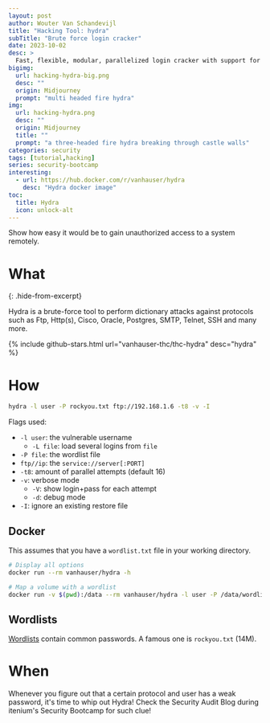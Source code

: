 ```yaml
---
layout: post
author: Wouter Van Schandevijl
title: "Hacking Tool: hydra"
subTitle: "Brute force login cracker"
date: 2023-10-02
desc: >
  Fast, flexible, modular, parallelized login cracker with support for over 50 protocols.
bigimg:
  url: hacking-hydra-big.png
  desc: ""
  origin: Midjourney
  prompt: "multi headed fire hydra"
img:
  url: hacking-hydra.png
  desc: ""
  origin: Midjourney
  title: ""
  prompt: "a three-headed fire hydra breaking through castle walls"
categories: security
tags: [tutorial,hacking]
series: security-bootcamp
interesting:
  - url: https://hub.docker.com/r/vanhauser/hydra
    desc: "Hydra docker image"
toc:
  title: Hydra
  icon: unlock-alt
---
```


Show how easy it would be to gain unauthorized access to a system remotely.

# What
{: .hide-from-excerpt}

Hydra is a brute-force tool to perform dictionary attacks against protocols such as Ftp, Http(s), Cisco, Oracle, Postgres, SMTP, Telnet, SSH and many more.


{% include github-stars.html url="vanhauser-thc/thc-hydra" desc="hydra" %}


<!--more-->

# How

```sh
hydra -l user -P rockyou.txt ftp://192.168.1.6 -t8 -v -I
```

Flags used:

- `-l user`: the vulnerable username
    - `-L file`: load several logins from `file`
- `-P file`: the wordlist file
- `ftp//ip`: the `service://server[:PORT]`
- `-t8`: amount of parallel attempts (default 16)
- `-v`: verbose mode
    - `-V`: show login+pass for each attempt
    - `-d`: debug mode
- `-I`: ignore an existing restore file


## Docker

This assumes that you have a `wordlist.txt` file in your working directory.

```sh
# Display all options
docker run --rm vanhauser/hydra -h

# Map a volume with a wordlist
docker run -v $(pwd):/data --rm vanhauser/hydra -l user -P /data/wordlist.txt ftp://ip -t8 -v -I
```


## Wordlists

[Wordlists](https://www.kali.org/tools/wordlists/) contain common passwords.
A famous one is `rockyou.txt` (14M).



# When

Whenever you figure out that a certain protocol and user has a weak password,
it's time to whip out Hydra! Check the Security Audit Blog during itenium's
Security Bootcamp for such clue!
